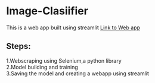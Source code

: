 # Image-Clasiifier
This is a web app built using streamlit
[Link to Web app
](https://imagea.streamlit.app/)  
## Steps:
1.Webscraping using Selenium,a python library  
2.Model building and training  
3.Saving the model and creating a webapp using streamlit
